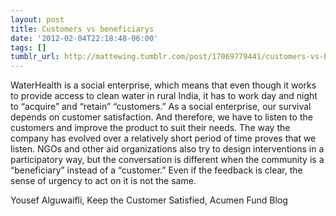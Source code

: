 ```yaml
---
layout: post
title: Customers vs beneficiarys
date: '2012-02-04T22:18:48-06:00'
tags: []
tumblr_url: http://mattewing.tumblr.com/post/17069779441/customers-vs-beneficiarys
---
```


WaterHealth is a social enterprise, which means that even though it works to provide access to clean water in rural India, it has to work day and night to “acquire” and “retain” “customers.” As a social enterprise, our survival depends on customer satisfaction. And therefore, we have to listen to the customers and improve the product to suit their needs. The way the company has evolved over a relatively short period of time proves that we listen. NGOs and other aid organizations also try to design interventions in a participatory way, but the conversation is different when the community is a “beneficiary” instead of a “customer.” Even if the feedback is clear, the sense of urgency to act on it is not the same.


Yousef Alguwaifli, Keep the Customer Satisfied, Acumen Fund Blog
